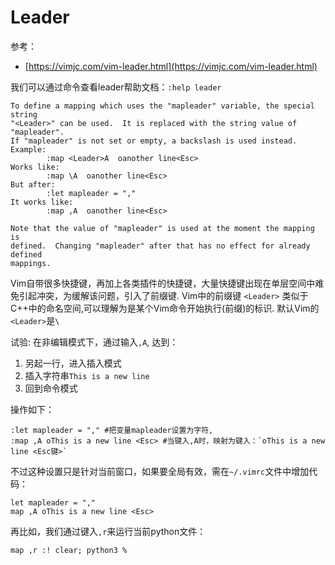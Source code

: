 # Leader

参考：
- [https://vimjc.com/vim-leader.html](https://vimjc.com/vim-leader.html)

我们可以通过命令查看leader帮助文档：`:help leader`

```
To define a mapping which uses the "mapleader" variable, the special string
"<Leader>" can be used.  It is replaced with the string value of "mapleader".
If "mapleader" is not set or empty, a backslash is used instead.  Example:
        :map <Leader>A  oanother line<Esc>
Works like:
        :map \A  oanother line<Esc>
But after:
        :let mapleader = ","
It works like:
        :map ,A  oanother line<Esc>

Note that the value of "mapleader" is used at the moment the mapping is
defined.  Changing "mapleader" after that has no effect for already defined
mappings.
```

Vim自带很多快捷键，再加上各类插件的快捷键，大量快捷键出现在单层空间中难免引起冲突，为缓解该问题，引入了前缀键. Vim中的前缀键 `<Leader>` 类似于C++中的命名空间,可以理解为是某个Vim命令开始执行(前缀)的标识.
默认Vim的`<Leader>`是`\`

试验: 在非编辑模式下，通过输入`,A`, 达到：
1. 另起一行，进入插入模式
2. 插入字符串`This is a new line`
3. 回到命令模式

操作如下：

```Shell
:let mapleader = "," #把变量mapleader设置为字符,
:map ,A oThis is a new line <Esc> #当键入,A时，映射为键入：`oThis is a new line <Esc键>`
```

不过这种设置只是针对当前窗口，如果要全局有效，需在`~/.vimrc`文件中增加代码：

```
let mapleader = ","
map ,A oThis is a new line <Esc>
```

再比如，我们通过键入`,r`来运行当前python文件：

```
map ,r :! clear; python3 %
```




